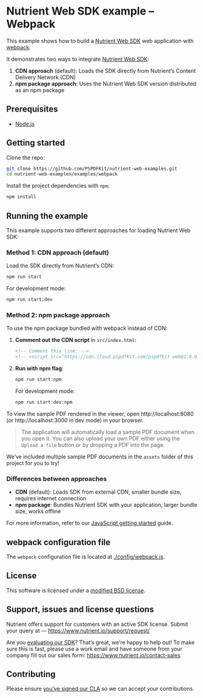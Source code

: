 # Nutrient Web SDK example – Webpack

This example shows how to build a [Nutrient Web SDK](https://www.nutrient.io/web/) web application with [webpack](https://webpack.js.org/).

It demonstrates two ways to integrate [Nutrient Web SDK](https://www.nutrient.io/web/):

1. **CDN approach** (default): Loads the SDK directly from Nutrient’s Content Delivery Network (CDN)
2. **npm package approach**: Uses the Nutrient Web SDK version distributed as an npm package

## Prerequisites

- [Node.js](http://nodejs.org/)

## Getting started

Clone the repo:

```bash
git clone https://github.com/PSPDFKit/nutrient-web-examples.git
cd nutrient-web-examples/examples/webpack
```

Install the project dependencies with `npm`:

```bash
npm install
```

## Running the example

This example supports two different approaches for loading Nutrient Web SDK:

### Method 1: CDN approach (default)

Load the SDK directly from Nutrient’s CDN:

```bash
npm run start
```

For development mode:
```bash
npm run start:dev
```

### Method 2: npm package approach

To use the npm package bundled with webpack instead of CDN:

1. **Comment out the CDN script** in `src/index.html`:
   ```html
   <!-- Comment this line: -->
   <!-- <script src="https://cdn.cloud.pspdfkit.com/pspdfkit-web@1.8.0/nutrient-viewer.js"></script> -->
   ```

2. **Run with npm flag**:
   ```bash
   npm run start:npm
   ```

   For development mode:
   ```bash
   npm run start:dev:npm
   ```

To view the sample PDF rendered in the viewer, open http://localhost:8080 (or http://localhost:3000 in dev mode) in your browser.

> The application will automatically load a sample PDF document when you open it. You can also upload your own PDF either using the `Upload a file` button or by dropping a PDF into the page.

We’ve included multiple sample PDF documents in the `assets` folder of this project for you to try!

### Differences between approaches

- **CDN** (default): Loads SDK from external CDN, smaller bundle size, requires internet connection
- **npm package**: Bundles Nutrient SDK with your application, larger bundle size, works offline

For more information, refer to our [JavaScript getting started](https://www.nutrient.io/sdk/web/getting-started/other-frameworks/javascript/) guide.

## webpack configuration file

The `webpack` configuration file is located at [./config/webpack.js](config/webpack.js).

## License

This software is licensed under a [modified BSD license](LICENSE).

## Support, issues and license questions

Nutrient offers support for customers with an active SDK license. Submit your query at — https://www.nutrient.io/support/request/

Are you [evaluating our SDK](https://www.nutrient.io/sdk/try)? That’s great, we’re happy to help out! To make sure this is fast, please use a work email and have someone from your company fill out our sales form: https://www.nutrient.io/contact-sales

## Contributing

Please ensure [you’ve signed our CLA](https://www.nutrient.io/guides/web/miscellaneous/contributing/) so we can accept your contributions.

